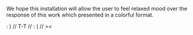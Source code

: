 We hope this installation will allow the user to feel relaxed mood over 
the response of this work which presented in a colorful format.

: ) // T-T // : ( // ><
